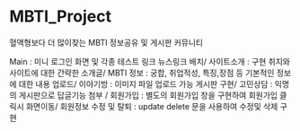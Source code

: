 # MBTI_Project
혈액형보다 더 많이찾는
MBTI 정보공유 및 게시판 커뮤니티


Main : 미니 로그인 화면 및 각종 테스트 링크 뉴스링크 배치/
사이트소개 : 구현 취지와 사이트에 대한 간략한 소개글/
MBTI 정보 :  궁합, 취업적성, 특징,장점 등 기본적인 정보에 대한 내용 업로드/
이야기방 : 이미지 파일 업로드 가능 게시판 구현/
고민상담 : 익명의 게시판으로 답글기능 첨부 /
회원가입 : 별도의 회원가입 창을 구현하여 회원가입 클릭시 화면이동/ 
회원정보 수정 및 탈퇴 : update delete 문을 사용하여 수정및 삭제 구현
